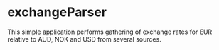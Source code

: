 exchangeParser
==============
This simple application performs gathering of exchange rates for EUR relative to AUD, NOK and USD from several sources.
